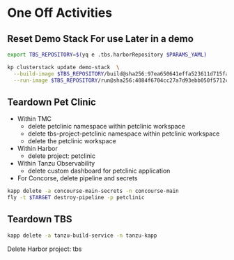 # One Off Activities

## Reset Demo Stack For use Later in a demo

```bash
export TBS_REPOSITORY=$(yq e .tbs.harborRepository $PARAMS_YAML)

kp clusterstack update demo-stack  \
  --build-image $TBS_REPOSITORY/build@sha256:97ea650641effa523611d715fa16549968252ba803f19b13b4e9d5821708aea6 \
  --run-image $TBS_REPOSITORY/run@sha256:4084f6704cc27a7d93ebb050f5712c869072530576c473440e43c311c0c802f7
```

## Teardown Pet Clinic

- Within TMC
  - delete petclinic namespace within petclinic workspace
  - delete tbs-project-petclinic namespace within petclinic workspace
  - delete the petclinic workspace
- Within Harbor
  - delete project: petclinic
- Within Tanzu Observability
  - delete custom dashboard for petclinic application
- For Concorse, delete pipeline and secrets

```bash
kapp delete -a concourse-main-secrets -n concourse-main
fly -t $TARGET destroy-pipeline -p petclinic
```

## Teardown TBS

```bash
kapp delete -a tanzu-build-service -n tanzu-kapp
```

Delete Harbor project: tbs